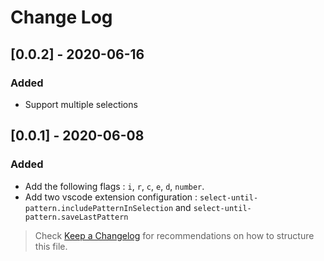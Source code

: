 # Change Log

## [0.0.2] - 2020-06-16

### Added

- Support multiple selections

## [0.0.1] - 2020-06-08

### Added

- Add the following flags : `i`, `r`, `c`, `e`, `d`, `number`. 
- Add two vscode extension configuration : `select-until-pattern.includePatternInSelection` and `select-until-pattern.saveLastPattern`

> Check [Keep a Changelog](http://keepachangelog.com/) for recommendations on how to structure this file.